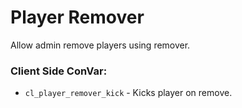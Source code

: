 # Player Remover
Allow admin remove players using remover.

### Client Side ConVar:
- `cl_player_remover_kick` - Kicks player on remove.
